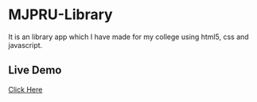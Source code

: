 # MJPRU-Library
It is an library app which I have made for my college using html5, css and javascript.

## Live Demo

[Click Here]()
